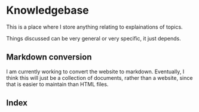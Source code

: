 # Knowledgebase

This is a place where I store anything relating to explainations of topics.

Things discussed can be very general or very specific, it just depends.

## Markdown conversion

I am currently working to convert the website to markdown. Eventually, I think this will just be a collection of documents, rather than a website, since that is easier to maintain than HTML files.

## Index